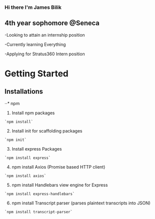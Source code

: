 ### Hi there I'm James Bilik

## 4th year sophomore @Seneca
-Looking to attain an internship position

-Currently learning Everything 

-Applying for Stratus360 Intern position

# **Getting Started**
## Installations
⋅⋅* npm
  1. Install npm packages
    
    `npm install`
    
  2. Install init for scaffolding packages
    
    `npm init`
  
  3. Install express Packages
    
    `npm install express`
  
  4. npm install Axios (Promise based HTTP client)
    
    `npm install axios`
 
  5. npm install Handlebars view engine for Express
    
    `npm install express-handlebars`
  
  6. npm install Transcript parser (parses plaintext transcripts into JSON)
    
    `npm install transcript-parser`
  
